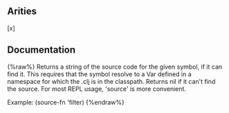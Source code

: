 ## Arities
[x]

## Documentation
{%raw%}
Returns a string of the source code for the given symbol, if it can
  find it.  This requires that the symbol resolve to a Var defined in
  a namespace for which the .clj is in the classpath.  Returns nil if
  it can't find the source.  For most REPL usage, 'source' is more
  convenient.

  Example: (source-fn 'filter)
{%endraw%}
